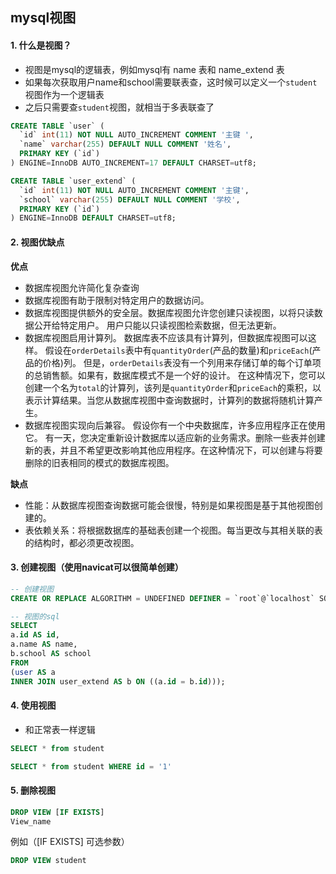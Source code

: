 ## mysql视图

#### 1. 什么是视图？

- 视图是mysql的逻辑表，例如mysql有 name 表和 name_extend 表
- 如果每次获取用户name和school需要联表查，这时候可以定义一个`student`视图作为一个逻辑表
- 之后只需要查`student`视图，就相当于多表联查了

```sql
CREATE TABLE `user` (
  `id` int(11) NOT NULL AUTO_INCREMENT COMMENT '主键 ',
  `name` varchar(255) DEFAULT NULL COMMENT '姓名',
  PRIMARY KEY (`id`)
) ENGINE=InnoDB AUTO_INCREMENT=17 DEFAULT CHARSET=utf8;

CREATE TABLE `user_extend` (
  `id` int(11) NOT NULL AUTO_INCREMENT COMMENT '主键',
  `school` varchar(255) DEFAULT NULL COMMENT '学校',
  PRIMARY KEY (`id`)
) ENGINE=InnoDB DEFAULT CHARSET=utf8;
```



#### 2. 视图优缺点

**优点**

- 数据库视图允许简化复杂查询
- 数据库视图有助于限制对特定用户的数据访问。
- 数据库视图提供额外的安全层。数据库视图允许您创建只读视图，以将只读数据公开给特定用户。 用户只能以只读视图检索数据，但无法更新。
- 数据库视图启用计算列。 数据库表不应该具有计算列，但数据库视图可以这样。 假设在`orderDetails`表中有`quantityOrder`(产品的数量)和`priceEach`(产品的价格)列。 但是，`orderDetails`表没有一个列用来存储订单的每个订单项的总销售额。如果有，数据库模式不是一个好的设计。 在这种情况下，您可以创建一个名为`total`的计算列，该列是`quantityOrder`和`priceEach`的乘积，以表示计算结果。当您从数据库视图中查询数据时，计算列的数据将随机计算产生。
- 数据库视图实现向后兼容。 假设你有一个中央数据库，许多应用程序正在使用它。 有一天，您决定重新设计数据库以适应新的业务需求。删除一些表并创建新的表，并且不希望更改影响其他应用程序。在这种情况下，可以创建与将要删除的旧表相同的模式的数据库视图。

**缺点**

- 性能：从数据库视图查询数据可能会很慢，特别是如果视图是基于其他视图创建的。
- 表依赖关系：将根据数据库的基础表创建一个视图。每当更改与其相关联的表的结构时，都必须更改视图。



#### 3. 创建视图（使用navicat可以很简单创建）

```sql
-- 创建视图
CREATE OR REPLACE ALGORITHM = UNDEFINED DEFINER = `root`@`localhost` SQL SECURITY DEFINER VIEW `learn-mybatis`.`student` AS 

-- 视图的sql
SELECT
a.id AS id,
a.name AS name,
b.school AS school
FROM
(user AS a
INNER JOIN user_extend AS b ON ((a.id = b.id)));
```



#### 4. 使用视图

- 和正常表一样逻辑

```sql
SELECT * from student
```

```sql
SELECT * from student WHERE id = '1'
```



#### 5. 删除视图

```sql
DROP VIEW [IF EXISTS]
View_name
```

例如（[IF EXISTS] 可选参数）

```sql
DROP VIEW student
```

